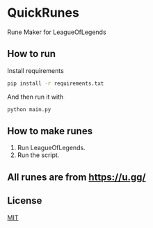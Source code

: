 # QuickRunes

Rune Maker for LeagueOfLegends

## How to run

Install requirements

```bash
pip install -r requirements.txt
```

And then run it with

```bash
python main.py
```

## How to make runes

1. Run LeagueOfLegends.
2. Run the script.

## All runes are from https://u.gg/

## License
[MIT](https://choosealicense.com/licenses/mit/)
